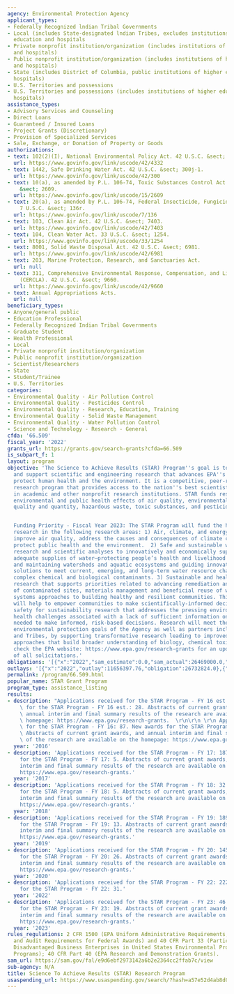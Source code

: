 ```yaml
---
agency: Environmental Protection Agency
applicant_types:
- Federally Recognized lndian Tribal Governments
- Local (includes State-designated lndian Tribes, excludes institutions of higher
  education and hospitals
- Private nonprofit institution/organization (includes institutions of higher education
  and hospitals)
- Public nonprofit institution/organization (includes institutions of higher education
  and hospitals)
- State (includes District of Columbia, public institutions of higher education and
  hospitals)
- U.S. Territories and possessions
- U.S. Territories and possessions (includes institutions of higher education and
  hospitals)
assistance_types:
- Advisory Services and Counseling
- Direct Loans
- Guaranteed / Insured Loans
- Project Grants (Discretionary)
- Provision of Specialized Services
- Sale, Exchange, or Donation of Property or Goods
authorizations:
- text: 102(2)(I), National Environmental Policy Act. 42 U.S.C. &sect; 4332.
  url: https://www.govinfo.gov/link/uscode/42/4332
- text: 1442, Safe Drinking Water Act. 42 U.S.C. &sect; 300j-1.
  url: https://www.govinfo.gov/link/uscode/42/300
- text: 10(a), as amended by P.L. 106-74, Toxic Substances Control Act. 15 U.S.C.
    &sect; 2609.
  url: https://www.govinfo.gov/link/uscode/15/2609
- text: 20(a), as amended by P.L. 106-74, Federal Insecticide, Fungicide, and Rodenticide.
    7 U.S.C. &sect; 136r.
  url: https://www.govinfo.gov/link/uscode/7/136
- text: 103, Clean Air Act. 42 U.S.C. &sect; 7403.
  url: https://www.govinfo.gov/link/uscode/42/7403
- text: 104, Clean Water Act. 33 U.S.C. &sect; 1254.
  url: https://www.govinfo.gov/link/uscode/33/1254
- text: 8001, Solid Waste Disposal Act. 42 U.S.C. &sect; 6981.
  url: https://www.govinfo.gov/link/uscode/42/6981
- text: 203, Marine Protection, Research, and Sanctuaries Act.
  url: null
- text: 311, Comprehensive Environmental Response, Compensation, and Liability Act
    (CERCLA). 42 U.S.C. &sect; 9660.
  url: https://www.govinfo.gov/link/uscode/42/9660
- text: Annual Appropriations Acts.
  url: null
beneficiary_types:
- Anyone/general public
- Education Professional
- Federally Recognized Indian Tribal Governments
- Graduate Student
- Health Professional
- Local
- Private nonprofit institution/organization
- Public nonprofit institution/organization
- Scientist/Researchers
- State
- Student/Trainee
- U.S. Territories
categories:
- Environmental Quality - Air Pollution Control
- Environmental Quality - Pesticides Control
- Environmental Quality - Research, Education, Training
- Environmental Quality - Solid Waste Management
- Environmental Quality - Water Pollution Control
- Science and Technology - Research - General
cfda: '66.509'
fiscal_year: '2022'
grants_url: https://grants.gov/search-grants?cfda=66.509
is_subpart_f: 1
layout: program
objective: 'The Science to Achieve Results (STAR) Program''s goal is to stimulate
  and support scientific and engineering research that advances EPA''s mission to
  protect human health and the environment. It is a competitive, peer-reviewed, extramural
  research program that provides access to the nation''s best scientists and engineers
  in academic and other nonprofit research institutions. STAR funds research on the
  environmental and public health effects of air quality, environmental changes, water
  quality and quantity, hazardous waste, toxic substances, and pesticides.


  Funding Priority - Fiscal Year 2023: The STAR Program will fund the highest quality
  research in the following research areas: 1) Air, climate, and energy research to
  improve air quality, address the causes and consequences of climate change, and
  protect public health and the environment.  2) Safe and sustainable water resources
  research and scientific analyses to innovatively and economically support safe and
  adequate supplies of water—protecting people’s health and livelihood while restoring
  and maintaining watersheds and aquatic ecosystems and guiding innovative, cost-effective
  solutions to meet current, emerging, and long-term water resource challenges for
  complex chemical and biological contaminants. 3) Sustainable and healthy communities
  research that supports priorities related to advancing remediation and restoration
  of contaminated sites, materials management and beneficial reuse of waste, and integrated
  systems approaches to building healthy and resilient communities. This research
  will help to empower communities to make scientifically-informed decisions. 4) Chemical
  safety for sustainability research that addresses the pressing environmental and
  health challenges associated with a lack of sufficient information on chemicals
  needed to make informed, risk-based decisions. Research will meet the health and
  environmental protection goals of the Agency as well as partners including states
  and Tribes, by supporting transformative research leading to improved science-based
  approaches that build broader understanding of biology, chemical toxicity, and exposure.  Please
  check the EPA website: https://www.epa.gov/research-grants for an updated listing
  of all solicitations.'
obligations: '[{"x":"2022","sam_estimate":0.0,"sam_actual":26469000.0,"usa_spending_actual":26294272.0},{"x":"2023","sam_estimate":28600000.0,"sam_actual":0.0,"usa_spending_actual":41178548.0},{"x":"2024","sam_estimate":28600000.0,"sam_actual":0.0,"usa_spending_actual":18352446.0}]'
outlays: '[{"x":"2022","outlay":11656397.76,"obligation":26732824.0},{"x":"2023","outlay":8867565.39,"obligation":42161572.0},{"x":"2024","outlay":301770.94,"obligation":17022581.0}]'
permalink: /program/66.509.html
popular_name: STAR Grant Program
program_type: assistance_listing
results:
- description: "Applications received for the STAR Program - FY 16 est.: 84. New awards\
    \ for the STAR Program - FY 16 est.: 28. Abstracts of current grant awards, and\
    \ annual interim and final summary results of the research are available on the\
    \ homepage: https://www.epa.gov/research-grants.  \r\n\r\n \r\n Applications received\
    \ for the STAR Program - FY 16: 87. New awards for the STAR Program - FY 16: 9.\
    \ Abstracts of current grant awards, and annual interim and final summary results\
    \ of the research are available on the homepage: https://www.epa.gov/research-grants."
  year: '2016'
- description: 'Applications received for the STAR Program - FY 17: 187. New awards
    for the STAR Program - FY 17: 5. Abstracts of current grant awards, and annual
    interim and final summary results of the research are available on the homepage:
    https://www.epa.gov/research-grants.'
  year: '2017'
- description: 'Applications received for the STAR Program - FY 18: 32. New awards
    for the STAR Program - FY 18: 5. Abstracts of current grant awards, and annual
    interim and final summary results of the research are available on the homepage:
    https://www.epa.gov/research-grants.'
  year: '2018'
- description: 'Applications received for the STAR Program - FY 19: 189. New awards
    for the STAR Program - FY 19: 13. Abstracts of current grant awards, and annual
    interim and final summary results of the research are available on the homepage:
    https://www.epa.gov/research-grants.'
  year: '2019'
- description: 'Applications received for the STAR Program - FY 20: 145. New awards
    for the STAR Program - FY 20: 26. Abstracts of current grant awards, and annual
    interim and final summary results of the research are available on the homepage:
    https://www.epa.gov/research-grants.'
  year: '2020'
- description: 'Applications received for the STAR Program - FY 22: 222.  New awards
    for the STAR Program - FY 22: 31.'
  year: '2022'
- description: 'Applications received for the STAR Program - FY 23: 46. New awards
    for the STAR Program - FY 23: 19. Abstracts of current grant awards, and annual
    interim and final summary results of the research are available on the homepage:
    https://www.epa.gov/research-grants.'
  year: '2023'
rules_regulations: 2 CFR 1500 (EPA Uniform Administrative Requirements, Cost Principles,
  and Audit Requirements for Federal Awards) and 40 CFR Part 33 (Participation by
  Disadvantaged Business Enterprises in United States Environmental Protection Agency
  Programs); 40 CFR Part 40 (EPA Research and Demonstration Grants).
sam_url: https://sam.gov/fal/e9d6ebf2973142a6b2e2364cc2ffab7c/view
sub-agency: N/A
title: Science To Achieve Results (STAR) Research Program
usaspending_url: https://www.usaspending.gov/search/?hash=a57e52d4ab8d0c032ff16d86abcaa735
---
```

